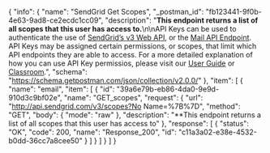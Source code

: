 {
  "info": {
    "name": "SendGrid Get Scopes",
    "_postman_id": "fb123441-9f0b-4e63-9ad8-ce2ecdc1cc09",
    "description": "**This endpoint returns a list of all scopes that this user has access to.**\n\nAPI Keys can be used to authenticate the use of [SendGrid’s v3 Web API](https://sendgrid.com/docs/API_Reference/Web_API_v3/index.html), or the [Mail API Endpoint](https://sendgrid.com/docs/API_Reference/Web_API/mail.html). API Keys may be assigned certain permissions, or scopes, that limit which API endpoints they are able to access. For a more detailed explanation of how you can use API Key permissios, please visit our [User Guide](https://sendgrid.com/docs/User_Guide/Settings/api_keys.html#-API-Key-Permissions) or [Classroom](https://sendgrid.com/docs/Classroom/Basics/API/api_key_permissions.html).",
    "schema": "https://schema.getpostman.com/json/collection/v2.0.0/"
  },
  "item": [
    {
      "name": "email",
      "item": [
        {
          "id": "39a6e79b-eb86-4da0-9e9d-910d3c9bf02e",
          "name": "GET_scopes",
          "request": {
            "url": "http://api.sendgrid.com/v3/scopes?No Name=%7B%7D",
            "method": "GET",
            "body": {
              "mode": "raw"
            },
            "description": "**This endpoint returns a list of all scopes that this user has access to"
          },
          "response": [
            {
              "status": "OK",
              "code": 200,
              "name": "Response_200",
              "id": "c11a3a02-e38e-4532-b0dd-36cc7a8cee50"
            }
          ]
        }
      ]
    }
  ]
}